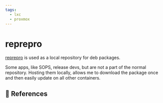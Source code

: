 ```yaml
---
tags:
  - lxc
  - proxmox
---
```

# reprepro

[reprepro][1] is used as a local repository for deb packages.

Some apps, like SOPS, release devs, but are not a part of the normal repository. Hosting them locally, allows me to download the package once and then easily update on all other containers.

## :link: References

[1]: <https://santi-bassett.blogspot.com/2014/07/setting-up-apt-repository-with-reprepro.html?m=1>